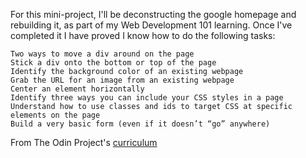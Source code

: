 For this mini-project, I'll be deconstructing the google homepage and rebuilding it, as part of my Web Development 101 learning.
Once I've completed it I have proved I know how to do the following tasks:

    Two ways to move a div around on the page
    Stick a div onto the bottom or top of the page
    Identify the background color of an existing webpage
    Grab the URL for an image from an existing webpage
    Center an element horizontally
    Identify three ways you can include your CSS styles in a page
    Understand how to use classes and ids to target CSS at specific elements on the page
    Build a very basic form (even if it doesn’t “go” anywhere)

From The Odin Project's [curriculum](http://www.theodinproject.com/courses/web-development-101/lessons/html-css)